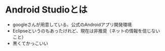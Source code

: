 # Android Studioとは

- googleさんが用意している、公式のAndroidアプリ開発環境
- Eclipseというのもあったけれど、現在は非推奨（ネットの情報を信じないこと）
- 黒くてかっこいい
